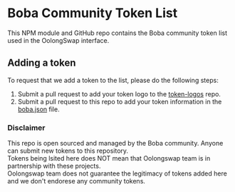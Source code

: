 # Boba Community Token List

This NPM module and GitHub repo contains the Boba community token list used in the OolongSwap interface.

## Adding a token

To request that we add a token to the list, please do the following steps:
1. Submit a pull request to add your token logo to the [token-logos](https://github.com/OolongSwap/token-logos) repo. 
2. Submit a pull request to this repo to add your token information in the [boba.json](https://github.com/OolongSwap/boba-community-token-list/blob/main/src/tokens/boba.json) file. 

### Disclaimer

This repo is open sourced and managed by the Boba community. Anyone can submit new tokens to this repository.  
Tokens being lsited here does NOT mean that Oolongswap team is in partnership with these projects.  
Oolongswap team does not guarantee the legitimacy of tokens added here and we don't endorese any community tokens.  
